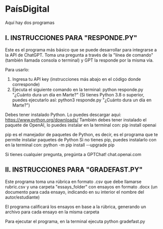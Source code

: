 # PaísDigital

Aquí hay dos programas

## I. INSTRUCCIONES PARA "RESPONDE.PY"

Este es el programa más básico que se puede desarrollar para integrarse a la API de ChatGPT. Toma una pregunta a través de la "línea de comando" (también llamada consola o terminal) y GPT la responde por la misma vía.

Para usarlo:
1. Ingresa tu API key (instrucciones más abajo en el código donde corresponde)
2. Ejecuta el siguiente comando en la terminal: python responde.py "¿Cuánto dura un día en Marte?"
(Si tienes Python 3.8 o superior, puedes ejecutarlo así: python3 responde.py "¿Cuánto dura un día en Marte?")

Debes tener instalado Python. Lo puedes descargar aquí: https://www.python.org/downloads/ 
También debes tener instalado el paquete de OpenAI, lo puedes instalar en la terminal con: pip install openai

pip es el manejador de paquetes de Python, es decir, es el programa que te permite instalar paquetes de Python Si no tienes pip, puedes instalarlo con en la terminal con: python -m pip install --upgrade pip

Si tienes cualquier pregunta, pregúnta a GPTChat! chat.openai.com

## II. INSTRUCCIONES PARA "GRADEFAST.PY" 

Este programa toma una rúbrica en formato .csv que debe llamarse rubric.csv y una carpeta "essays_folder" con ensayos en formato .docx (un documento para cada ensayo, indicando en su interior el nombre del autor/estudiante)

El programa calificará los ensayos en base a la rúbrica, generando un archivo para cada ensayo en la misma carpeta

Para ejecutar el programa, en la terminal ejecuta python gradefast.py
